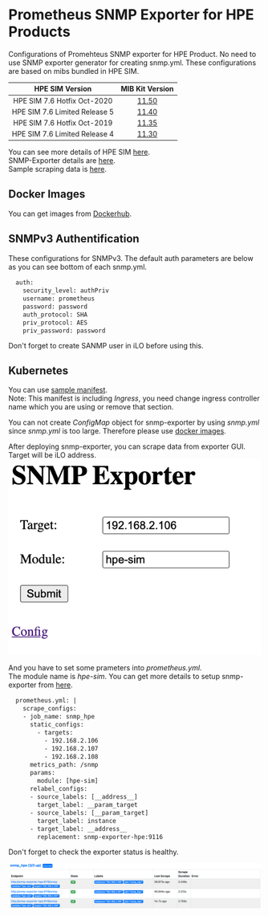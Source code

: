 # Prometheus SNMP Exporter for HPE Products

Configurations of Promehteus SNMP exporter for
HPE Product. No need to use SNMP exporter generator for creating snmp.yml. These configurations are based on mibs bundled in HPE SIM.  

|  HPE SIM Version  |  MIB Kit Version  |
| :---: | :---: |
|  HPE SIM 7.6 Hotfix Oct-2020  |  [11.50](https://support.hpe.com/hpsc/swd/public/detail?swItemId=MTX-0741569cd81544c78f02136736)  |
|  HPE SIM 7.6 Limited Release 5  |  [11.40](https://support.hpe.com/hpsc/swd/public/detail?swItemId=MTX-aaf94a5dd38d42dda86fc083d8)  |
|  HPE SIM 7.6 Hotfix Oct-2019  |  [11.35](https://support.hpe.com/hpsc/swd/public/detail?swItemId=MTX-53293d026fb147958b223069b6)  |
|  HPE SIM 7.6 Limited Release 4  |  [11.30](https://support.hpe.com/hpsc/swd/public/detail?swItemId=MTX-c06c7ce759924d38a33b7023bf)  |

You can see more details of HPE SIM [here](https://support.hpe.com/hpesc/public/docDisplay?docId=emr_na-c04272529).  
SNMP-Exporter details are [here](https://github.com/prometheus/snmp_exporter).  
Sample scraping data is [here](docs/sample_outpu_data.txt).

## Docker Images
You can get images from [Dockerhub](https://hub.docker.com/r/fideltak/snmp-exporter-hpe).

## SNMPv3 Authentification
These configurations for SNMPv3. The default auth parameters are below as you can see bottom of each snmp.yml.

```
  auth:
    security_level: authPriv
    username: prometheus
    password: password
    auth_protocol: SHA
    priv_protocol: AES
    priv_password: password
```

Don't forget to create SANMP user in iLO before using this. 

## Kubernetes
You can use [sample manifest](k8s-sample.yml).  
Note: This manifest is including *Ingress*, you need change ingress controller name which you are using or remove that section.  

You can not create *ConfigMap* object for snmp-exporter by using *snmp.yml* since *snmp.yml* is too large. Therefore please use [docker images](https://hub.docker.com/r/fideltak/snmp-exporter-hpe).

After deploying snmp-exporter, you can scrape data from exporter GUI. Target will be iLO address.  
![snmp-exporter-gui](./docs/exporter-sample01.png)

And you have to set some prameters into *prometheus.yml*.  
The module name is *hpe-sim*.
You can get more details to setup snmp-exporter from [here](https://github.com/prometheus/snmp_exporter).

```
  prometheus.yml: |
    scrape_configs:
    - job_name: snmp_hpe
      static_configs:
        - targets:
          - 192.168.2.106
          - 192.168.2.107
          - 192.168.2.108
      metrics_path: /snmp
      params:
        module: [hpe-sim]
      relabel_configs:
      - source_labels: [__address__]
        target_label: __param_target
      - source_labels: [__param_target]
        target_label: instance
      - target_label: __address__
        replacement: snmp-exporter-hpe:9116
```

Don't forget to check the exporter status is healthy.

![prometheus-targets](./docs/prometheus-target01.png)
